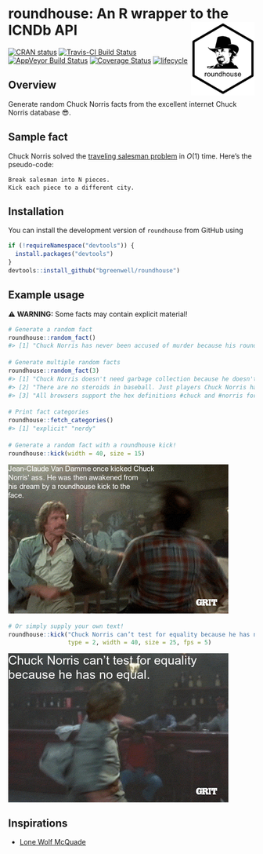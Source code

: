 roundhouse: An R wrapper to the ICNDb API <img src="tools/roundhouse-logo.png" align="right" width="130" height="150" />
========================================================================================================================

<!-- badges: start -->
[![CRAN
status](https://www.r-pkg.org/badges/version/roundhouse)](https://CRAN.R-project.org/package=roundhouse)
[![Travis-CI Build
Status](https://travis-ci.org/bgreenwell/roundhouse.svg?branch=master)](https://travis-ci.org/bgreenwell/roundhouse)
[![AppVeyor Build
Status](https://ci.appveyor.com/api/projects/status/github/bgreenwell/roundhouse?branch=master&svg=true)](https://ci.appveyor.com/project/bgreenwell/roundhouse)
[![Coverage
Status](https://img.shields.io/codecov/c/github/bgreenwell/roundhouse/master.svg)](https://codecov.io/github/bgreenwell/roundhouse?branch=master)
[![lifecycle](https://img.shields.io/badge/lifecycle-maturing-brightgreen.svg)](https://www.tidyverse.org/lifecycle/#stable)
<!-- badges: end -->

Overview
--------

Generate random Chuck Norris facts from the excellent internet Chuck
Norris database 😎.

Sample fact
-----------

Chuck Norris solved the [traveling salesman
problem](https://en.wikipedia.org/wiki/Travelling_salesman_problem) in
*O*(1) time. Here’s the pseudo-code:

    Break salesman into N pieces.
    Kick each piece to a different city.

Installation
------------

You can install the development version of `roundhouse` from GitHub
using

``` r
if (!requireNamespace("devtools")) {
  install.packages("devtools")
}
devtools::install_github("bgreenwell/roundhouse")
```

Example usage
-------------

⚠️ **WARNING:** Some facts may contain explicit material!

``` r
# Generate a random fact
roundhouse::random_fact()
#> [1] "Chuck Norris has never been accused of murder because his roundhouse kicks are recognized as 'acts of God.'"

# Generate multiple random facts
roundhouse::random_fact(3)
#> [1] "Chuck Norris doesn't need garbage collection because he doesn't call .Dispose(), he calls .DropKick()."
#> [2] "There are no steroids in baseball. Just players Chuck Norris has breathed on."                         
#> [3] "All browsers support the hex definitions #chuck and #norris for the colors black and blue."

# Print fact categories
roundhouse::fetch_categories()
#> [1] "explicit" "nerdy"

# Generate a random fact with a roundhouse kick!
roundhouse::kick(width = 40, size = 15)
```

![](tools/roundhouse.gif)

``` r
# Or simply supply your own text!
roundhouse::kick("Chuck Norris can’t test for equality because he has no equal.",
                 type = 2, width = 40, size = 25, fps = 5)
```

<img src="tools/README-example-02-1.gif" style="display: block; margin: auto auto auto 0;" />

Inspirations
------------

-   [Lone Wolf McQuade](https://www.youtube.com/watch?v=pfLTbzU0FXo)
